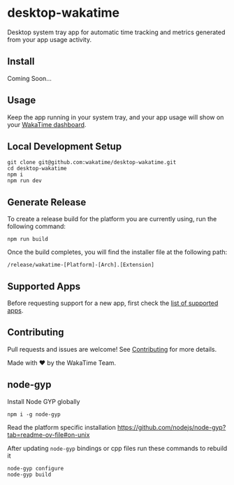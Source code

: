 # desktop-wakatime

Desktop system tray app for automatic time tracking and metrics generated from your app usage activity.

## Install

Coming Soon...

## Usage

Keep the app running in your system tray, and your app usage will show on your [WakaTime dashboard][dashboard].

## Local Development Setup

```shell
git clone git@github.com:wakatime/desktop-wakatime.git
cd desktop-wakatime
npm i
npm run dev
```

## Generate Release

To create a release build for the platform you are currently using, run the following command:

```shell
npm run build
```

Once the build completes, you will find the installer file at the following path:

```shell
/release/wakatime-[Platform]-[Arch].[Extension]
```

## Supported Apps

Before requesting support for a new app, first check the [list of supported apps][supported apps].

## Contributing

Pull requests and issues are welcome!
See [Contributing][contributing] for more details.

Made with :heart: by the WakaTime Team.

[api key]: https://wakatime.com/api-key
[dashboard]: https://wakatime.com/
[supported apps]: https://github.com/wakatime/desktop-wakatime/blob/80fba053a1334f22f08c4d0b069be4951d15de95/electron/watchers/apps.ts#L3
[contributing]: CONTRIBUTING.md

## node-gyp

Install Node GYP globally

```
npm i -g node-gyp
```

Read the platform specific installation
https://github.com/nodejs/node-gyp?tab=readme-ov-file#on-unix

After updating `node-gyp` bindings or cpp files run these commands to rebuild it

```
node-gyp configure
node-gyp build
```
